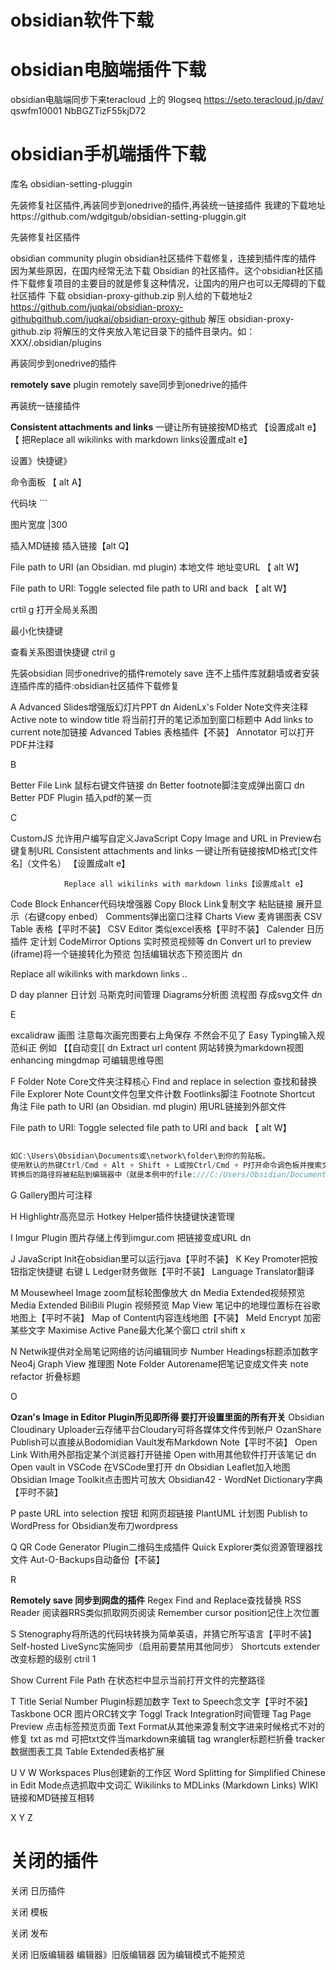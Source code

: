 
# obsidian软件下载

# obsidian电脑端插件下载
obsidian电脑端同步下来teracloud 上的 9logseq
https://seto.teracloud.jp/dav/
qswfm10001
NbBGZTizF55kjD72


# obsidian手机端插件下载
























库名 obsidian-setting-pluggin


先装修复社区插件,再装同步到onedrive的插件,再装统一链接插件
我建的下载地址https://github.com/wdgitgub/obsidian-setting-pluggin.git

先装修复社区插件

obsidian community plugin
obsidian社区插件下载修复，连接到插件库的插件
因为某些原因，在国内经常无法下载 Obsidian 的社区插件。这个obsidian社区插件下载修复项目的主要目的就是修复这种情况，让国内的用户也可以无障碍的下载社区插件
下载 obsidian-proxy-github.zip
别人给的下载地址2 https://github.com/juqkai/obsidian-proxy-githubgithub.com/juqkai/obsidian-proxy-github
解压 obsidian-proxy-github.zip
将解压的文件夹放入笔记目录下的插件目录内。如：XXX/.obsidian/plugins

再装同步到onedrive的插件

**remotely save** plugin
remotely save同步到onedrive的插件

再装统一链接插件


**Consistent attachments and links** 一键让所有链接按MD格式 【设置成alt e】【 把Replace all wikilinks with markdown links设置成alt e】

设置》快捷键》

命令面板        【 alt A】

代码块                   ```

图片宽度             |300

插入MD链接                           插入链接【alt Q】

File path to URI (an Obsidian. md plugin) 本地文件 地址变URL                  【 alt W】

File path to URI: Toggle selected file path to URI and back                        【 alt W】

crtil g 打开全局关系图

最小化快捷键         

查看关系图谱快捷键 ctril g

先装obsidian 同步onedrive的插件remotely save 连不上插件库就翻墙或者安装连插件库的插件:obsidian社区插件下载修复 

A
Advanced Slides增强版幻灯片PPT           dn
AidenLx's Folder Note文件夹注释
Active note to window title 将当前打开的笔记添加到窗口标题中
Add links to current note加链接
Advanced Tables 表格插件【不装】
Annotator 可以打开PDF并注释

B

Better File Link 鼠标右键文件链接  dn
Better footnote脚注变成弹出窗口  dn
Better PDF Plugin 插入pdf的某一页 

C

CustomJS 允许用户编写自定义JavaScript
Copy Image and URL in Preview右键复制URL
Consistent attachments and links 一键让所有链接按MD格式[文件名]（文件名） 【设置成alt e】

                Replace all wikilinks with markdown links【设置成alt e】
Code Block Enhancer代码块增强器
Copy Block Link复制文字 粘贴链接 展开显示（右键copy enbed）
Comments弹出窗口注释
Charts View 麦肯锡图表
CSV Table 表格【平时不装】
CSV Editor 类似excel表格【平时不装】
Calender 日历插件  定计划
CodeMirror Options 实时预览视频等 dn
Convert url to preview (iframe)将一个链接转化为预览   包括编辑状态下预览图片  dn                            

Replace all wikilinks with markdown links
..

D
day planner 日计划 马斯克时间管理
Diagrams分析图 流程图 存成svg文件   dn

E

excalidraw 画图               注意每次画完图要右上角保存 不然会不见了
Easy Typing输入规范纠正 例如    【【自动变[[   dn
Extract url content 网站转换为markdown视图
enhancing mingdmap 可编辑思维导图

F
Folder Note Core文件夹注释核心
Find and replace in selection 查找和替换
File Explorer Note Count文件包里文件计数
Footlinks脚注
Footnote Shortcut 角注
File path to URI (an Obsidian. md plugin) 用URL链接到外部文件                

File path to URI: Toggle selected file path to URI and back  【 alt W】

```jsx
		
如C:\Users\Obsidian\Documents或\network\folder\到你的剪贴板。
使用默认的热键Ctrl/Cmd + Alt + Shift + L或按Ctrl/Cmd + P打开命令调色板并搜索文件路径为URI。粘贴文件路径作为文件URI。
转换后的路径将被粘贴到编辑器中（就是本例中的file:///C:/Users/Obsidian/Documents或file:///%5C%5Cnetwork/folder/）。
```

G
Gallery图片可注释

H
Highlightr高亮显示
Hotkey Helper插件快捷键快速管理 

I
Imgur Plugin    图片存储上传到imgur.com 把链接变成URL  dn

J
JavaScript Init在obsidian里可以运行java【平时不装】
K
Key Promoter把按钮指定快捷键 右键
L
Ledger财务做账【平时不装】
Language Translator翻译

M
Mousewheel Image zoom鼠标轮图像放大 dn
Media Extended视频预览 
Media Extended BiliBili Plugin 视频预览 
Map View 笔记中的地理位置标在谷歌地图上【平时不装】
Map of Content内容连线地图【不装】
Meld Encrypt 加密某些文字
Maximise Active Pane最大化某个窗口 ctril shift x

N
Netwik提供对全局笔记网络的访问编辑同步
Number Headings标题添加数字
Neo4j Graph View 推理图
Note Folder Autorename把笔记变成文件夹
note refactor 折叠标题

O

**Ozan's Image in Editor Plugin所见即所得   要打开设置里面的所有开关**
Obsidian Cloudinary Uploader云存储平台Cloudary可将各媒体文件传到帐户
OzanShare Publish可以直接从Bodomidian Vault发布Markdown Note【平时不装】
Open Link With用外部指定某个浏览器打开链接
Open with用其他软件打开该笔记   dn
Open vault in VSCode 在VSCode里打开  dn
Obsidian Leaflet加入地图
Obsidian Image Toolkit点击图片可放大
Obsidian42 - WordNet Dictionary字典【平时不装】

P
paste URL into selection 按钮 和网页超链接
PlantUML 计划图
Publish to WordPress for Obsidian发布刀wordpress

Q
QR Code Generator Plugin二维码生成插件
Quick Explorer类似资源管理器找文件
Aut-O-Backups自动备份【不装】

R

****Remotely save 同步到网盘的插件****
Regex Find and Replace查找替换
RSS Reader 阅读器RRS类似抓取网页阅读
Remember cursor position记住上次位置

S
Stenography将所选的代码块转换为简单英语，并猜它所写语言【平时不装】
Self-hosted LiveSync实施同步（启用前要禁用其他同步）
Shortcuts extender改变标题的级别 ctril 1

Show Current File Path 在状态栏中显示当前打开文件的完整路径

T
Title Serial Number Plugin标题加数字
Text to Speech念文字【平时不装】
Taskbone OCR 图片ORC转文字
Toggl Track Integration时间管理
Tag Page Preview   点击标签预览页面
Text Format从其他来源复制文字进来时候格式不对的修复
txt as md   可把txt文件当markdown来编辑
tag wrangler标题栏折叠
tracker 数据图表工具
Table Extended表格扩展

U
V
W
Workspaces Plus创建新的工作区
Word Splitting for Simplified Chinese in Edit Mode点选抓取中文词汇
Wikilinks to MDLinks (Markdown Links)  WIKI链接和MD链接互相转

X
Y
Z

# 关闭的插件

关闭    日历插件

关闭     模板

关闭     发布

关闭      旧版编辑器       编辑器》旧版编辑器                  因为编辑模式不能预览
